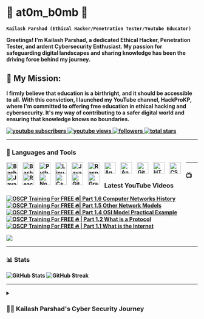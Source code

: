 <!DOCTYPE html>
<html lang="en">
<body>

  <h1>👑 at0m_b0mb 👑</h1>

  <p><strong><code>Kailash Parshad (Ethical Hacker/Penetration Tester/Youtube Educator)</code><https://ytcards.demolab.com/?id=Ik4Kdr-dE4A&title=OSCP%20Training%20For%20FREE%20%F0%9F%94%A5|%20Part%201.6%20Computer%20Networks%20History&lang=en&timestamp=1696868769&background_color=%230d1117&title_color=%23ffffff&stats_color=%23dedede&max_title_lines=2&width=250&border_radius=5&duration=330/strong></p>

  <p>Greetings! I'm Kailash Parshad, a dedicated Ethical Hacker, Penetration Tester, and ardent Cybersecurity Enthusiast. My passion for safeguarding digital landscapes and sharing knowledge has been the driving force behind my journey.</p>

  <h2>🚀 My Mission:</h2>
  <p>I firmly believe that education is a birthright, and it should be accessible to all. With this conviction, I launched my YouTube channel, HackProKP, where I'm committed to offering free education in ethical hacking and cybersecurity. It's my way of contributing to a safer digital world and ensuring that knowledge knows no boundaries.</p>

  <p>
    <a href="https://www.youtube.com/@HackProKP?sub_confirmation=1">
      <img alt="youtube subscribers" title="Subscribe to my YouTube channel"
        src="https://custom-icon-badges.demolab.com/youtube/channel/subscribers/UC2AMoUO4AwOk69rFFliDfKQ?color=%23E05D44&label=SUBSCRIBE&logo=video&logoColor=white&style=for-the-badge&labelColor=CE4630" />
    </a>
    <a href="https://www.youtube.com/@HackProKP">
      <img alt="youtube views" title=" YouTube views"
        src="https://custom-icon-badges.demolab.com/youtube/channel/views/UC2AMoUO4AwOk69rFFliDfKQ?color=%23E1AD0E&logo=eye&logoColor=white&style=for-the-badge&labelColor=C79600" />
    </a>
    <a href="https://github.com/at0m-b0mb?tab=followers">
      <img alt="followers" title="Follow me on Github"
        src="https://custom-icon-badges.demolab.com/github/followers/at0m-b0mb?color=236ad3&labelColor=1155ba&style=for-the-badge&logo=person-add&label=Follow&logoColor=white" />
    </a>
    <a href="https://github.com/at0m-b0mb?tab=repositories&sort=stargazers">
      <img alt="total stars" title="Total stars on GitHub"
        src="https://custom-icon-badges.demolab.com/github/stars/at0m-b0mb?color=55960c&style=for-the-badge&labelColor=488207&logo=star" />
    </a>
  </p>

  <hr>

  <h3>🧰 Languages and Tools</h3>

  <img align="left" alt="Bash" width="30px" style="padding-right:10px;"
    src="https://cdn.jsdelivr.net/gh/devicons/devicon/icons/bash/bash-original.svg" />

  <img align="left" alt="Bash" width="30px" style="padding-right:10px;"
    src="https://cdn.jsdelivr.net/gh/devicons/devicon/icons/bash/bash-original.svg"/>

  <img align="left" alt="Python" width="30px" style="padding-right:10px;" 
    src="https://cdn.jsdelivr.net/gh/devicons/devicon/icons/python/python-plain.svg"/>
    
  <img align="left" alt="Linux" width="30px" style="padding-right:10px;" 
    src="https://cdn.jsdelivr.net/gh/devicons/devicon/icons/linux/linux-original.svg"/>
    
  <img align="left" alt="Java" width="30px" style="padding-right:10px;" 
    src="https://cdn.jsdelivr.net/gh/devicons/devicon/icons/java/java-original.svg"/>
    
  <img align="left" alt="Raspberrypi" width="30px" style="padding-right:10px;" 
    src="https://cdn.jsdelivr.net/gh/devicons/devicon/icons/raspberrypi/raspberrypi-original.svg"/>
  
  <img align="left" alt="Anaconda" width="30px" style="padding-right:10px;" 
    src="https://cdn.jsdelivr.net/gh/devicons/devicon/icons/anaconda/anaconda-original.svg"/>
  
  <img align="left" alt="Angular" width="30px" style="padding-right:10px;" 
    src="https://cdn.jsdelivr.net/gh/devicons/devicon/icons/angularjs/angularjs-plain.svg"/>
  
  <img align="left" alt="Git" width="30px" style="padding-right:10px;" 
    src="https://cdn.jsdelivr.net/gh/devicons/devicon/icons/git/git-original.svg" />
  
  <img align="left" alt="HTML" width="30px" style="padding-right:10px;" 
    src="https://cdn.jsdelivr.net/gh/devicons/devicon/icons/html5/html5-plain.svg"/>
  
  <img align="left" alt="CSS" width="30px" style="padding-right:10px;" 
    src="https://cdn.jsdelivr.net/gh/devicons/devicon/icons/css3/css3-plain.svg"/>
  
  <img align="left" alt="JavaScript" width="30px" style="padding-right:10px;" 
    src="https://cdn.jsdelivr.net/gh/devicons/devicon/icons/javascript/javascript-plain.svg"/>
  
  <img align="left" alt="React" width="30px" style="padding-right:10px;" 
    src="https://cdn.jsdelivr.net/gh/devicons/devicon/icons/react/react-original.svg"/>
  
  <img align="left" alt="NodeJS" width="30px" style="padding-right:10px;" 
    src="https://cdn.jsdelivr.net/gh/devicons/devicon/icons/nodejs/nodejs-original.svg"/>
  
  <img align="left" alt="C++" width="30px" style="padding-right:10px;" 
    src="https://cdn.jsdelivr.net/gh/devicons/devicon/icons/cplusplus/cplusplus-line.svg"/>
  
  <img align="left" alt="GitHub" width="30px" style="padding-right:10px;" 
    src="https://cdn.jsdelivr.net/gh/devicons/devicon/icons/github/github-original.svg"/>
  
  <img align="left" alt="Gradle" width="30px" style="padding-right:10px;" 
    src="https://cdn.jsdelivr.net/gh/devicons/devicon/icons/gradle/gradle-plain.svg"/>


  <hr>

  <h3>📺 Latest YouTube Videos</h3>

  <!-- BEGIN YOUTUBE-CARDS -->
<a href="https://www.youtube.com/watch?v=Ik4Kdr-dE4A">
  <picture>
    <source media="(prefers-color-scheme: dark)" srcset="">
    <img src="https://ytcards.demolab.com/?id=Ik4Kdr-dE4A&title=OSCP%20Training%20For%20FREE%20%F0%9F%94%A5|%20Part%201.6%20Computer%20Networks%20History&lang=en&timestamp=1696868769&background_color=%23ffffff&title_color=%2324292f&stats_color=%2357606a&max_title_lines=2&width=250&border_radius=5&duration=330" alt="OSCP Training For FREE 🔥| Part 1.6 Computer Networks History" title="OSCP Training For FREE 🔥| Part 1.6 Computer Networks History">
  </picture>
</a>
<a href="https://www.youtube.com/watch?v=ngprr3x1iIQ">
  <picture>
    <source media="(prefers-color-scheme: dark)" srcset="https://ytcards.demolab.com/?id=ngprr3x1iIQ&title=OSCP%20Training%20For%20FREE%20%F0%9F%94%A5|%20Part%201.5%20Other%20Network%20Models&lang=en&timestamp=1696868769&background_color=%230d1117&title_color=%23ffffff&stats_color=%23dedede&max_title_lines=2&width=250&border_radius=5&duration=570">
    <img src="https://ytcards.demolab.com/?id=ngprr3x1iIQ&title=OSCP%20Training%20For%20FREE%20%F0%9F%94%A5|%20Part%201.5%20Other%20Network%20Models&lang=en&timestamp=1696868769&background_color=%23ffffff&title_color=%2324292f&stats_color=%2357606a&max_title_lines=2&width=250&border_radius=5&duration=570" alt="OSCP Training For FREE 🔥| Part 1.5 Other Network Models" title="OSCP Training For FREE 🔥| Part 1.5 Other Network Models">
  </picture>
</a>
<a href="https://www.youtube.com/watch?v=u2Ni5ohTatI">
  <picture>
    <source media="(prefers-color-scheme: dark)" srcset="https://ytcards.demolab.com/?id=u2Ni5ohTatI&title=OSCP%20Training%20For%20FREE%20%F0%9F%94%A5|%20Part%201.4%20OSI%20Model%20Practical%20Example&lang=en&timestamp=1696868769&background_color=%230d1117&title_color=%23ffffff&stats_color=%23dedede&max_title_lines=2&width=250&border_radius=5&duration=2000">
    <img src="https://ytcards.demolab.com/?id=u2Ni5ohTatI&title=OSCP%20Training%20For%20FREE%20%F0%9F%94%A5|%20Part%201.4%20OSI%20Model%20Practical%20Example&lang=en&timestamp=1696868769&background_color=%23ffffff&title_color=%2324292f&stats_color=%2357606a&max_title_lines=2&width=250&border_radius=5&duration=2000" alt="OSCP Training For FREE 🔥| Part 1.4 OSI Model Practical Example" title="OSCP Training For FREE 🔥| Part 1.4 OSI Model Practical Example">
  </picture>
</a>
<a href="https://www.youtube.com/watch?v=kOGot8npd00">
  <picture>
    <source media="(prefers-color-scheme: dark)" srcset="https://ytcards.demolab.com/?id=kOGot8npd00&title=OSCP%20Training%20For%20FREE%20%F0%9F%94%A5%20|%20Part%201.2%20What%20is%20a%20Protocol&lang=en&timestamp=1696868769&background_color=%230d1117&title_color=%23ffffff&stats_color=%23dedede&max_title_lines=2&width=250&border_radius=5&duration=395">
    <img src="https://ytcards.demolab.com/?id=kOGot8npd00&title=OSCP%20Training%20For%20FREE%20%F0%9F%94%A5%20|%20Part%201.2%20What%20is%20a%20Protocol&lang=en&timestamp=1696868769&background_color=%23ffffff&title_color=%2324292f&stats_color=%2357606a&max_title_lines=2&width=250&border_radius=5&duration=395" alt="OSCP Training For FREE 🔥 | Part 1.2 What is a Protocol" title="OSCP Training For FREE 🔥 | Part 1.2 What is a Protocol">
  </picture>
</a>
<a href="https://www.youtube.com/watch?v=iV2iCXcB6E8">
  <picture>
    <source media="(prefers-color-scheme: dark)" srcset="https://ytcards.demolab.com/?id=iV2iCXcB6E8&title=OSCP%20Training%20For%20FREE%20%F0%9F%94%A5%20|%20Part%201.1%20What%20is%20the%20Internet&lang=en&timestamp=1696868769&background_color=%230d1117&title_color=%23ffffff&stats_color=%23dedede&max_title_lines=2&width=250&border_radius=5&duration=336">
    <img src="https://ytcards.demolab.com/?id=iV2iCXcB6E8&title=OSCP%20Training%20For%20FREE%20%F0%9F%94%A5%20|%20Part%201.1%20What%20is%20the%20Internet&lang=en&timestamp=1696868769&background_color=%23ffffff&title_color=%2324292f&stats_color=%2357606a&max_title_lines=2&width=250&border_radius=5&duration=336" alt="OSCP Training For FREE 🔥 | Part 1.1 What is the Internet" title="OSCP Training For FREE 🔥 | Part 1.1 What is the Internet">
  </picture>
</a>
<!-- END YOUTUBE-CARDS -->


  <p>
    <a href="https://www.youtube.com/@HackProKP?sub_confirmation=1">
      <img src="https://custom-icon-badges.demolab.com/badge/-Subscribe%20For%20More-red?style=for-the-badge&logo=video&logoColor=white" />
    </a>
  </p>

  <hr>

  <h3>📊 Stats</h3>

  <img src="https://github-readme-stats.vercel.app/api?username=at0m-b0mb&show_icons=true&theme=gruvbox" alt="GitHub Stats">

  <img src="https://streak-stats.demolab.com?user=at0m-b0mb&theme=gruvbox&border_radius=4.5" alt="GitHub Streak">

  <hr>

  <details>
    <summary><h3>👨‍💻 Kailash Parshad's Cyber Security Journey</h3></summary>
    <p>Currently pursuing a specialization in Cyber Security, Ethical Hacking, and Penetration Testing at Vellore Institute of Technology, I've honed skills in leadership, programming languages like Python and Java, and effective communication. My educational journey has empowered me to bring a holistic approach to cybersecurity problem-solving. I'm a firm believer in keeping life simple and meaningful. My primary goal is to succeed, not just for myself, but to honor the sacrifices my family made to support my dreams. As I strive for success, I'm driven by the desire to ensure their dreams come true too. In the end, I encourage everyone to chase their dreams, follow their hearts, and pursue happiness relentlessly. Success, in any field, is attainable when driven by passion and guided by dedication.</p>
    <p><strong>✨Arise, awake, and stop not till the goal is reached✨</strong></p>

    <p><a href="https://at0m-b0mb.github.io/">website</a></p>
    <p><a href="https://youtube.com/@HackProKP">YouTube</a></p>
  </details>

</body>

</html>
